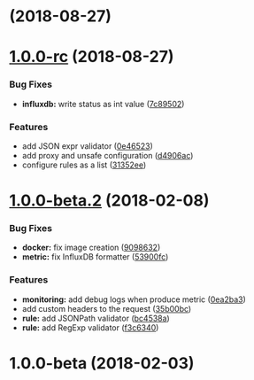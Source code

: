<a name=""></a>
#  (2018-08-27)



<a name="1.0.0-rc"></a>
# [1.0.0-rc](https://github.com/ncarlier/apimon/compare/1.0.0-beta.2...1.0.0-rc) (2018-08-27)


### Bug Fixes

* **influxdb:** write status as int value ([7c89502](https://github.com/ncarlier/apimon/commit/7c89502))


### Features

* add JSON expr validator ([0e46523](https://github.com/ncarlier/apimon/commit/0e46523))
* add proxy and unsafe configuration ([d4906ac](https://github.com/ncarlier/apimon/commit/d4906ac))
* configure rules as a list ([31352ee](https://github.com/ncarlier/apimon/commit/31352ee))



<a name="1.0.0-beta.2"></a>
# [1.0.0-beta.2](https://github.com/ncarlier/apimon/compare/1.0.0-beta...1.0.0-beta.2) (2018-02-08)


### Bug Fixes

* **docker:** fix image creation ([9098632](https://github.com/ncarlier/apimon/commit/9098632))
* **metric:** fix InfluxDB formatter ([53900fc](https://github.com/ncarlier/apimon/commit/53900fc))


### Features

* **monitoring:** add debug logs when produce metric ([0ea2ba3](https://github.com/ncarlier/apimon/commit/0ea2ba3))
* add custom headers to the request ([35b00bc](https://github.com/ncarlier/apimon/commit/35b00bc))
* **rule:** add JSONPath validator ([bc4538a](https://github.com/ncarlier/apimon/commit/bc4538a))
* **rule:** add RegExp validator ([f3c6340](https://github.com/ncarlier/apimon/commit/f3c6340))



<a name="1.0.0-beta"></a>
# 1.0.0-beta (2018-02-03)



